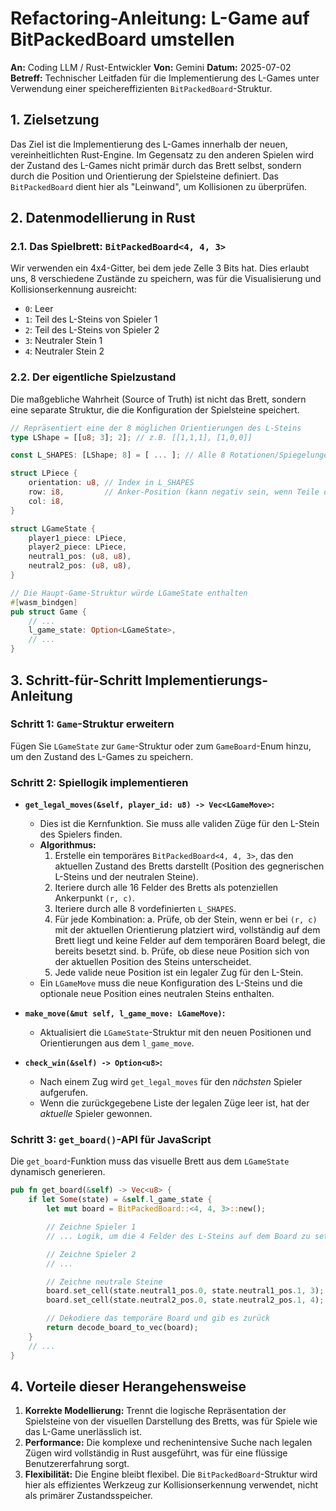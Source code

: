 
# Refactoring-Anleitung: L-Game auf BitPackedBoard umstellen

**An:** Coding LLM / Rust-Entwickler
**Von:** Gemini
**Datum:** 2025-07-02
**Betreff:** Technischer Leitfaden für die Implementierung des L-Games unter Verwendung einer speichereffizienten `BitPackedBoard`-Struktur.

## 1. Zielsetzung

Das Ziel ist die Implementierung des L-Games innerhalb der neuen, vereinheitlichten Rust-Engine. Im Gegensatz zu den anderen Spielen wird der Zustand des L-Games nicht primär durch das Brett selbst, sondern durch die Position und Orientierung der Spielsteine definiert. Das `BitPackedBoard` dient hier als "Leinwand", um Kollisionen zu überprüfen.

## 2. Datenmodellierung in Rust

### 2.1. Das Spielbrett: `BitPackedBoard<4, 4, 3>`

Wir verwenden ein 4x4-Gitter, bei dem jede Zelle 3 Bits hat. Dies erlaubt uns, 8 verschiedene Zustände zu speichern, was für die Visualisierung und Kollisionserkennung ausreicht:

-   `0`: Leer
-   `1`: Teil des L-Steins von Spieler 1
-   `2`: Teil des L-Steins von Spieler 2
-   `3`: Neutraler Stein 1
-   `4`: Neutraler Stein 2

### 2.2. Der eigentliche Spielzustand

Die maßgebliche Wahrheit (Source of Truth) ist nicht das Brett, sondern eine separate Struktur, die die Konfiguration der Spielsteine speichert.

```rust
// Repräsentiert eine der 8 möglichen Orientierungen des L-Steins
type LShape = [[u8; 3]; 2]; // z.B. [[1,1,1], [1,0,0]]

const L_SHAPES: [LShape; 8] = [ ... ]; // Alle 8 Rotationen/Spiegelungen vordefinieren

struct LPiece {
    orientation: u8, // Index in L_SHAPES
    row: i8,         // Anker-Position (kann negativ sein, wenn Teile des Steins außerhalb liegen)
    col: i8,
}

struct LGameState {
    player1_piece: LPiece,
    player2_piece: LPiece,
    neutral1_pos: (u8, u8),
    neutral2_pos: (u8, u8),
}

// Die Haupt-Game-Struktur würde LGameState enthalten
#[wasm_bindgen]
pub struct Game {
    // ...
    l_game_state: Option<LGameState>,
    // ...
}
```

## 3. Schritt-für-Schritt Implementierungs-Anleitung

### Schritt 1: `Game`-Struktur erweitern

Fügen Sie `LGameState` zur `Game`-Struktur oder zum `GameBoard`-Enum hinzu, um den Zustand des L-Games zu speichern.

### Schritt 2: Spiellogik implementieren

-   **`get_legal_moves(&self, player_id: u8) -> Vec<LGameMove>`:**
    -   Dies ist die Kernfunktion. Sie muss alle validen Züge für den L-Stein des Spielers finden.
    -   **Algorithmus:**
        1.  Erstelle ein temporäres `BitPackedBoard<4, 4, 3>`, das den aktuellen Zustand des Bretts darstellt (Position des gegnerischen L-Steins und der neutralen Steine).
        2.  Iteriere durch alle 16 Felder des Bretts als potenziellen Ankerpunkt `(r, c)`.
        3.  Iteriere durch alle 8 vordefinierten `L_SHAPES`.
        4.  Für jede Kombination:
            a. Prüfe, ob der Stein, wenn er bei `(r, c)` mit der aktuellen Orientierung platziert wird, vollständig auf dem Brett liegt und keine Felder auf dem temporären Board belegt, die bereits besetzt sind.
            b. Prüfe, ob diese neue Position sich von der aktuellen Position des Steins unterscheidet.
        5.  Jede valide neue Position ist ein legaler Zug für den L-Stein.
    -   Ein `LGameMove` muss die neue Konfiguration des L-Steins und die optionale neue Position eines neutralen Steins enthalten.

-   **`make_move(&mut self, l_game_move: LGameMove)`:**
    -   Aktualisiert die `LGameState`-Struktur mit den neuen Positionen und Orientierungen aus dem `l_game_move`.

-   **`check_win(&self) -> Option<u8>`:**
    -   Nach einem Zug wird `get_legal_moves` für den *nächsten* Spieler aufgerufen.
    -   Wenn die zurückgegebene Liste der legalen Züge leer ist, hat der *aktuelle* Spieler gewonnen.

### Schritt 3: `get_board()`-API für JavaScript

Die `get_board`-Funktion muss das visuelle Brett aus dem `LGameState` dynamisch generieren.

```rust
pub fn get_board(&self) -> Vec<u8> {
    if let Some(state) = &self.l_game_state {
        let mut board = BitPackedBoard::<4, 4, 3>::new();

        // Zeichne Spieler 1
        // ... Logik, um die 4 Felder des L-Steins auf dem Board zu setzen ...

        // Zeichne Spieler 2
        // ...

        // Zeichne neutrale Steine
        board.set_cell(state.neutral1_pos.0, state.neutral1_pos.1, 3);
        board.set_cell(state.neutral2_pos.0, state.neutral2_pos.1, 4);

        // Dekodiere das temporäre Board und gib es zurück
        return decode_board_to_vec(board);
    }
    // ...
}
```

## 4. Vorteile dieser Herangehensweise

1.  **Korrekte Modellierung:** Trennt die logische Repräsentation der Spielsteine von der visuellen Darstellung des Bretts, was für Spiele wie das L-Game unerlässlich ist.
2.  **Performance:** Die komplexe und rechenintensive Suche nach legalen Zügen wird vollständig in Rust ausgeführt, was für eine flüssige Benutzererfahrung sorgt.
3.  **Flexibilität:** Die Engine bleibt flexibel. Die `BitPackedBoard`-Struktur wird hier als effizientes Werkzeug zur Kollisionserkennung verwendet, nicht als primärer Zustandsspeicher.
